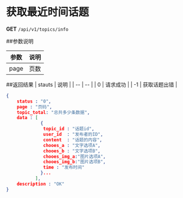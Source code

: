 # 获取最近时间话题

**GET** `/api/v1/topics/info`

##参数说明

| 参数 | 说明 |
| -- | -- |
| page | 页数 |


##返回结果
| stauts | 说明 |
| -- | -- |
| 0 | 请求成功 |
| -1 | 获取话题出错 |



```JSON
{
    status : "0",
    page : "页码",
    topic_total: "总共多少条数据",
    data : [
             {
              topic_id : "话题id",
              user_id  : "发布者的ID",
              content  : "话题的内容",
              chooes_a : "文字选项A",
              chooes_b : "文字选项B",
              chooes_img_a:"图片选项A",
              chooes_img_b:"图片选项B",
              time : "发布时间"
             }...
           ],
    description : "OK"
}
```
